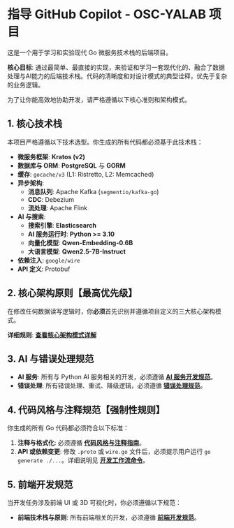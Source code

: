 # 指导 GitHub Copilot - OSC-YALAB 项目

这是一个用于学习和实验现代 Go 微服务技术栈的后端项目。

**核心目标**: 通过最简单、最直接的实现，来验证和学习一套现代化的、融合了数据处理与AI能力的后端技术栈。代码的清晰度和对设计模式的典型诠释，优先于复杂的业务逻辑。

为了让你能高效地协助开发，请严格遵循以下核心准则和架构模式。

## 1. 核心技术栈

本项目严格遵循以下技术选型。你生成的所有代码都必须基于此技术栈：

- **微服务框架**: **Kratos (v2)**
- **数据库与 ORM**: **PostgreSQL** 与 **GORM**
- **缓存**: `gocache/v3` (L1: Ristretto, L2: Memcached)
- **异步架构**:
  - **消息队列**: Apache Kafka (`segmentio/kafka-go`)
  - **CDC**: Debezium
  - **流处理**: Apache Flink
- **AI 与搜索**:
  - **搜索引擎**: **Elasticsearch**
  - **AI 服务运行时**: **Python >= 3.10**
  - **向量化模型**: **Qwen-Embedding-0.6B**
  - **大语言模型**: **Qwen2.5-7B-Instruct**
- **依赖注入**: `google/wire`
- **API 定义**: Protobuf

## 2. 核心架构原则【最高优先级】

在修改任何数据读写逻辑时，你**必须**首先识别并遵循项目定义的三大核心架构模式。

**详细规则**: **[查看核心架构模式详解](./instructions/architecture.instructions.md)**

## 3. AI 与错误处理规范

- **AI 服务**: 所有与 Python AI 服务相关的开发，必须遵循 **[AI 服务开发规范](./instructions/ai-service.instructions.md)**。
- **错误处理**: 所有错误处理、重试、降级逻辑，必须遵循 **[错误处理规范](./instructions/error-handling.instructions.md)**。

## 4. 代码风格与注释规范【强制性规则】

你生成的所有 Go 代码都必须符合以下标准：

1.  **注释与格式化**: 必须遵循 **[代码风格与注释指南](./instructions/style-guide.instructions.md)**。
2.  **API 或依赖变更**: 修改 `.proto` 或 `wire.go` 文件后，必须提示用户运行 `go generate ./...`。详细说明见 **[开发工作流命令](./instructions/workflow.instructions.md)**。

## 5. 前端开发规范

当开发任务涉及前端 UI 或 3D 可视化时，你必须遵循以下规范：
- **前端技术栈与原则**: 所有前端相关的开发，必须遵循 **[前端开发规范](./instructions/frontend.instructions.md)**。

